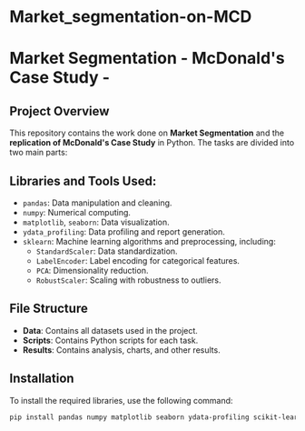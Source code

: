 # Market_segmentation-on-MCD
# Market Segmentation -  McDonald's Case Study - 

## Project Overview
This repository contains the work done on **Market Segmentation** and the **replication of McDonald's Case Study** in Python. The tasks are divided into two main parts:



## Libraries and Tools Used:
- `pandas`: Data manipulation and cleaning.
- `numpy`: Numerical computing.
- `matplotlib`, `seaborn`: Data visualization.
- `ydata_profiling`: Data profiling and report generation.
- `sklearn`: Machine learning algorithms and preprocessing, including:
  - `StandardScaler`: Data standardization.
  - `LabelEncoder`: Label encoding for categorical features.
  - `PCA`: Dimensionality reduction.
  - `RobustScaler`: Scaling with robustness to outliers.

## File Structure
- **Data**: Contains all datasets used in the project.
- **Scripts**: Contains Python scripts for each task.
- **Results**: Contains analysis, charts, and other results.

## Installation
To install the required libraries, use the following command:

```bash
pip install pandas numpy matplotlib seaborn ydata-profiling scikit-learn

